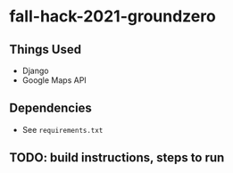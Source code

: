 # fall-hack-2021-groundzero

## Things Used
- Django
- Google Maps API

## Dependencies
- See `requirements.txt`

## TODO: build instructions, steps to run